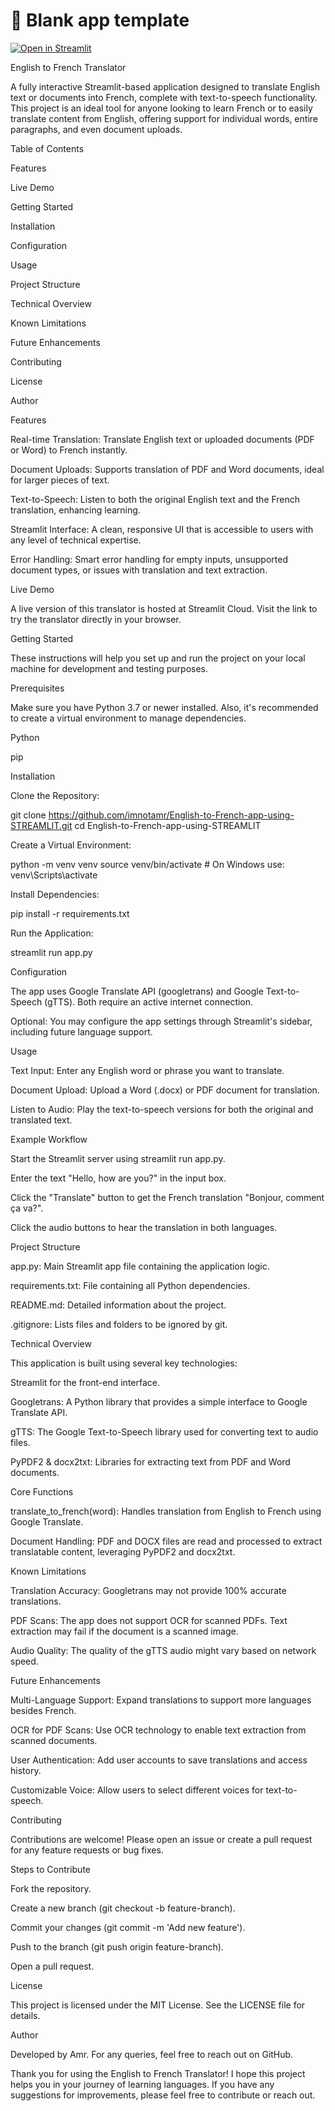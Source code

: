 # 🎈 Blank app template


[![Open in Streamlit](https://static.streamlit.io/badges/streamlit_badge_black_white.svg)](https://blank-app-template.streamlit.app/)


English to French Translator

A fully interactive Streamlit-based application designed to translate English text or documents into French, complete with text-to-speech functionality. This project is an ideal tool for anyone looking to learn French or to easily translate content from English, offering support for individual words, entire paragraphs, and even document uploads.

Table of Contents

Features

Live Demo

Getting Started

Installation

Configuration

Usage

Project Structure

Technical Overview

Known Limitations

Future Enhancements

Contributing

License

Author

Features

Real-time Translation: Translate English text or uploaded documents (PDF or Word) to French instantly.

Document Uploads: Supports translation of PDF and Word documents, ideal for larger pieces of text.

Text-to-Speech: Listen to both the original English text and the French translation, enhancing learning.

Streamlit Interface: A clean, responsive UI that is accessible to users with any level of technical expertise.

Error Handling: Smart error handling for empty inputs, unsupported document types, or issues with translation and text extraction.

Live Demo

A live version of this translator is hosted at Streamlit Cloud. Visit the link to try the translator directly in your browser.

Getting Started

These instructions will help you set up and run the project on your local machine for development and testing purposes.

Prerequisites

Make sure you have Python 3.7 or newer installed. Also, it's recommended to create a virtual environment to manage dependencies.

Python

pip

Installation

Clone the Repository:

git clone https://github.com/imnotamr/English-to-French-app-using-STREAMLIT.git
cd English-to-French-app-using-STREAMLIT

Create a Virtual Environment:

python -m venv venv
source venv/bin/activate  # On Windows use: venv\Scripts\activate

Install Dependencies:

pip install -r requirements.txt

Run the Application:

streamlit run app.py

Configuration

The app uses Google Translate API (googletrans) and Google Text-to-Speech (gTTS). Both require an active internet connection.

Optional: You may configure the app settings through Streamlit's sidebar, including future language support.

Usage

Text Input: Enter any English word or phrase you want to translate.

Document Upload: Upload a Word (.docx) or PDF document for translation.

Listen to Audio: Play the text-to-speech versions for both the original and translated text.

Example Workflow

Start the Streamlit server using streamlit run app.py.

Enter the text "Hello, how are you?" in the input box.

Click the "Translate" button to get the French translation "Bonjour, comment ça va?".

Click the audio buttons to hear the translation in both languages.

Project Structure

app.py: Main Streamlit app file containing the application logic.

requirements.txt: File containing all Python dependencies.

README.md: Detailed information about the project.

.gitignore: Lists files and folders to be ignored by git.

Technical Overview

This application is built using several key technologies:

Streamlit for the front-end interface.

Googletrans: A Python library that provides a simple interface to Google Translate API.

gTTS: The Google Text-to-Speech library used for converting text to audio files.

PyPDF2 & docx2txt: Libraries for extracting text from PDF and Word documents.

Core Functions

translate_to_french(word): Handles translation from English to French using Google Translate.

Document Handling: PDF and DOCX files are read and processed to extract translatable content, leveraging PyPDF2 and docx2txt.

Known Limitations

Translation Accuracy: Googletrans may not provide 100% accurate translations.

PDF Scans: The app does not support OCR for scanned PDFs. Text extraction may fail if the document is a scanned image.

Audio Quality: The quality of the gTTS audio might vary based on network speed.

Future Enhancements

Multi-Language Support: Expand translations to support more languages besides French.

OCR for PDF Scans: Use OCR technology to enable text extraction from scanned documents.

User Authentication: Add user accounts to save translations and access history.

Customizable Voice: Allow users to select different voices for text-to-speech.

Contributing

Contributions are welcome! Please open an issue or create a pull request for any feature requests or bug fixes.

Steps to Contribute

Fork the repository.

Create a new branch (git checkout -b feature-branch).

Commit your changes (git commit -m 'Add new feature').

Push to the branch (git push origin feature-branch).

Open a pull request.

License

This project is licensed under the MIT License. See the LICENSE file for details.

Author

Developed by Amr. For any queries, feel free to reach out on GitHub.

Thank you for using the English to French Translator! I hope this project helps you in your journey of learning languages. If you have any suggestions for improvements, please feel free to contribute or reach out.

